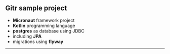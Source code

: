 ## Gitr sample project
- **Micronaut** framework project
- **Kotlin** programming language
- **postgres** as database using JDBC
- including **JPA**
- migrations using **flyway**
---
